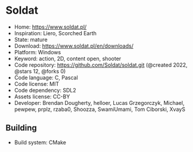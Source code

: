 # Soldat

- Home: https://www.soldat.pl/
- Inspiration: Liero, Scorched Earth
- State: mature
- Download: https://www.soldat.pl/en/downloads/
- Platform: Windows
- Keyword: action, 2D, content open, shooter
- Code repository: https://github.com/Soldat/soldat.git (@created 2022, @stars 12, @forks 0)
- Code language: C, Pascal
- Code license: MIT
- Code dependency: SDL2
- Assets license: CC-BY
- Developer: Brendan Dougherty, helloer, Lucas Grzegorczyk, Michael, pewpew, prplz, rzaba0, Shoozza, SwamiUmami, Tom Ciborski, XvayS

## Building

- Build system: CMake
